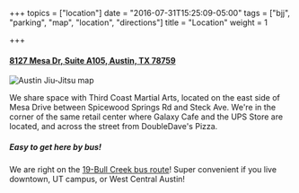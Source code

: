 +++
topics = ["location"]
date = "2016-07-31T15:25:09-05:00"
tags = ["bjj", "parking", "map", "location", "directions"]
title = "Location"
weight = 1

+++


#### [8127 Mesa Dr, Suite A105, Austin, TX 78759](https://goo.gl/G8FMu2 "location")

![Austin Jiu-Jitsu map](/img/map.png)

We share space with Third Coast Martial Arts, located on the east side of Mesa Drive between Spicewood Springs Rd and Steck Ave. We're in the corner of the same retail center where Galaxy Cafe and the UPS Store are located, and across the street from DoubleDave's Pizza.

##### Easy to get here by bus!

We are right on the [19-Bull Creek bus route](http://www.capmetro.org/schedmap/?svc=0&f1=19&s=0&d=N)! Super convenient if you live downtown, UT campus, or West Central Austin!
